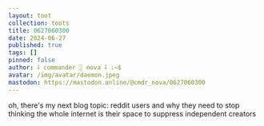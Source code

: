 ```yaml
---
layout: toot
collection: toots
title: 0627060300
date: 2024-06-27
published: true
tags: []
pinned: false
author: ⸸ commander ░ nova ⸸ :~$
avatar: /img/avatar/daemon.jpeg
mastodon: https://mastodon.online/@cmdr_nova/0627060300
---
```


oh, there's my next blog topic: reddit users and why they need to stop thinking the whole internet is their space to suppress independent creators
